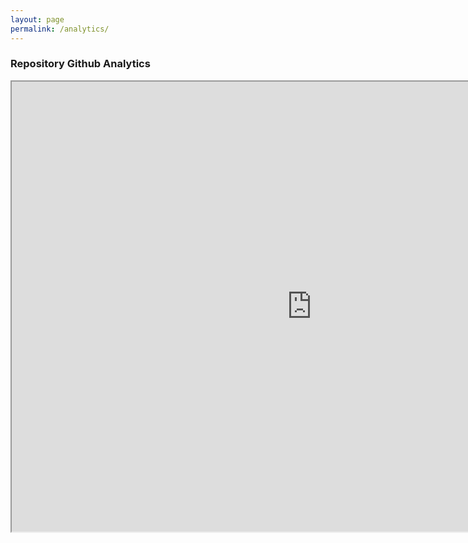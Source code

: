 ```yaml
---
layout: page
permalink: /analytics/
---
```


### Repository Github Analytics

<iframe
    width="960"
    height="720"
    src="https://us-east-1.quicksight.aws.amazon.com/sn/embed/share/accounts/111918798052/dashboards/9e3e0f03-8c88-48a7-b63c-757716dffad6?directory_alias=hcls-ml">
</iframe>